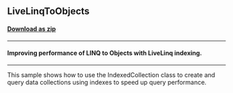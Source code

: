 ## LiveLinqToObjects
#### [Download as zip](https://grapecity.github.io/DownGit/#/home?url=https://github.com/GrapeCity/ComponentOne-WPF-Samples/tree/master/NET_4.5.2/C1.WPF.DataSource/CS/LiveLinq/HowTo/Indexing/LiveLinqToObjects)
____
#### Improving performance of LINQ to Objects with LiveLinq indexing.
____
This sample shows how to use the IndexedCollection class to create and
query data collections using indexes to speed up query performance.


